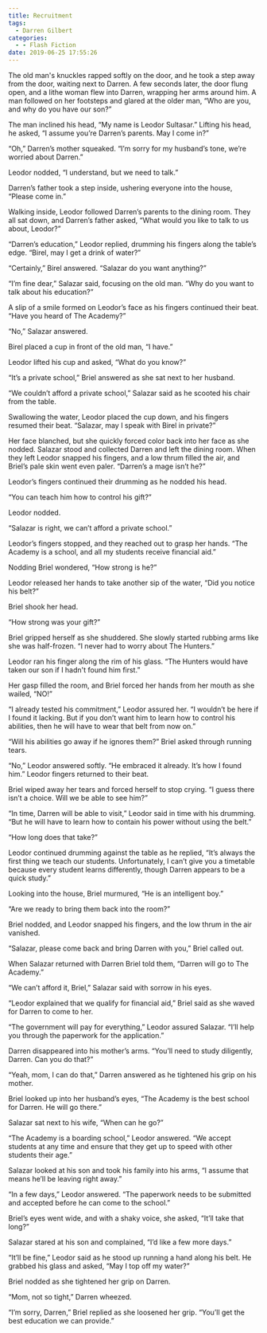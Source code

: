 ```yaml
---
title: Recruitment
tags:
  - Darren Gilbert
categories:
  - - Flash Fiction
date: 2019-06-25 17:55:26
---
```


The old man's knuckles rapped softly on the door, and he took a step away from the door, waiting next to Darren. A few seconds later, the door flung open, and a lithe woman flew into Darren, wrapping her arms around him. A man followed on her footsteps and glared at the older man, “Who are you, and why do you have our son?”

The man inclined his head, “My name is Leodor Sultasar.” Lifting his head, he asked, “I assume you’re Darren’s parents. May I come in?”

“Oh,” Darren’s mother squeaked. “I’m sorry for my husband’s tone, we’re worried about Darren.”

Leodor nodded, “I understand, but we need to talk.<!-- more -->”

Darren’s father took a step inside, ushering everyone into the house, “Please come in.”

Walking inside, Leodor followed Darren’s parents to the dining room. They all sat down, and Darren’s father asked, “What would you like to talk to us about, Leodor?”

“Darren’s education,” Leodor replied, drumming his fingers along the table’s edge. “Birel, may I get a drink of water?”

“Certainly,” Birel answered. “Salazar do you want anything?”

“I’m fine dear,” Salazar said, focusing on the old man. “Why do you want to talk about his education?”

A slip of a smile formed on Leodor’s face as his fingers continued their beat. “Have you heard of The Academy?”

“No,” Salazar answered.

Birel placed a cup in front of the old man, “I have.”

Leodor lifted his cup and asked, “What do you know?”

“It’s a private school,” Briel answered as she sat next to her husband.

“We couldn’t afford a private school,” Salazar said as he scooted his chair from the table.

Swallowing the water, Leodor placed the cup down, and his fingers resumed their beat. “Salazar, may I speak with Birel in private?”

Her face blanched, but she quickly forced color back into her face as she nodded. Salazar stood and collected Darren and left the dining room. When they left Leodor snapped his fingers, and a low thrum filled the air, and Briel’s pale skin went even paler. “Darren’s a mage isn’t he?”

Leodor’s fingers continued their drumming as he nodded his head.

“You can teach him how to control his gift?”

Leodor nodded.

“Salazar is right, we can’t afford a private school.”

Leodor’s fingers stopped, and they reached out to grasp her hands. “The Academy is a school, and all my students receive financial aid.”

Nodding Briel wondered, “How strong is he?”

Leodor released her hands to take another sip of the water, “Did you notice his belt?”

Briel shook her head.

“How strong was your gift?”

Briel gripped herself as she shuddered. She slowly started rubbing arms like she was half-frozen. “I never had to worry about The Hunters.”

Leodor ran his finger along the rim of his glass. “The Hunters would have taken our son if I hadn't found him first.”

Her gasp filled the room, and Briel forced her hands from her mouth as she wailed, “NO!”

“I already tested his commitment,” Leodor assured her. “I wouldn’t be here if I found it lacking. But if you don’t want him to learn how to control his abilities, then he will have to wear that belt from now on.”

“Will his abilities go away if he ignores them?” Briel asked through running tears.

“No,” Leodor answered softly. “He embraced it already. It’s how I found him.” Leodor fingers returned to their beat.

Briel wiped away her tears and forced herself to stop crying. “I guess there isn’t a choice. Will we be able to see him?”

“In time, Darren will be able to visit,” Leodor said in time with his drumming. “But he will have to learn how to contain his power without using the belt.”

“How long does that take?”

Leodor continued drumming against the table as he replied, “It’s always the first thing we teach our students. Unfortunately, I can’t give you a timetable because every student learns differently, though Darren appears to be a quick study.”

Looking into the house, Briel murmured, “He is an intelligent boy.”

“Are we ready to bring them back into the room?”

Briel nodded, and Leodor snapped his fingers, and the low thrum in the air vanished.

“Salazar, please come back and bring Darren with you,” Briel called out.

When Salazar returned with Darren Briel told them, “Darren will go to The Academy.”

“We can’t afford it, Briel,” Salazar said with sorrow in his eyes.

“Leodor explained that we qualify for financial aid,” Briel said as she waved for Darren to come to her.

“The government will pay for everything,” Leodor assured Salazar. “I’ll help you through the paperwork for the application.”

Darren disappeared into his mother’s arms. “You’ll need to study diligently, Darren. Can you do that?”

“Yeah, mom, I can do that,” Darren answered as he tightened his grip on his mother.

Briel looked up into her husband’s eyes, “The Academy is the best school for Darren. He will go there.”

Salazar sat next to his wife, “When can he go?”

“The Academy is a boarding school,” Leodor answered. “We accept students at any time and ensure that they get up to speed with other students their age.”

Salazar looked at his son and took his family into his arms, “I assume that means he’ll be leaving right away.”

“In a few days,” Leodor answered. “The paperwork needs to be submitted and accepted before he can come to the school.”

Briel’s eyes went wide, and with a shaky voice, she asked, “It’ll take that long?”

Salazar stared at his son and complained, “I’d like a few more days.”

“It’ll be fine,” Leodor said as he stood up running a hand along his belt. He grabbed his glass and asked, “May I top off my water?”

Briel nodded as she tightened her grip on Darren.

“Mom, not so tight,” Darren wheezed.

“I’m sorry, Darren,” Briel replied as she loosened her grip. “You’ll get the best education we can provide.”